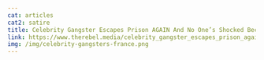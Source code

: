 ```yaml
---
cat: articles
cat2: satire
title: Celebrity Gangster Escapes Prison AGAIN And No One’s Shocked Because It’s France
link: https://www.therebel.media/celebrity_gangster_escapes_prison_again_and_no_one_s_shocked_because_it_s_france
img: /img/celebrity-gangsters-france.png
---
```


